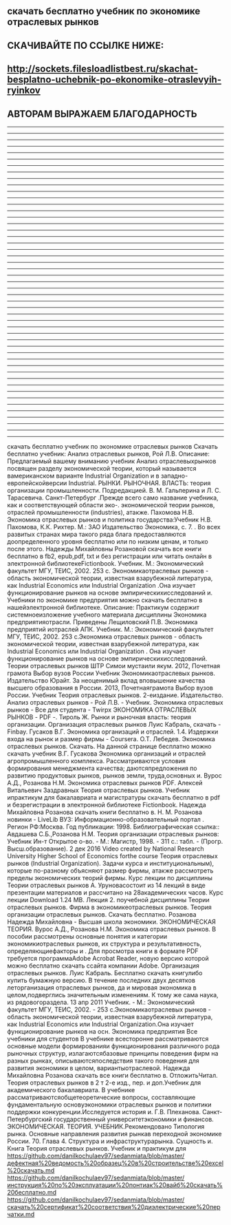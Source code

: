 скачать бесплатно учебник по экономике отраслевых рынков
--------------------------------------------------
СКАЧИВАЙТЕ ПО ССЫЛКЕ НИЖЕ:
--------------------------------------------------
http://sockets.filesloadlistbest.ru/skachat-besplatno-uchebnik-po-ekonomike-otraslevyih-ryinkov
--------------------------------------------------
АВТОРАМ ВЫРАЖАЕМ БЛАГОДАРНОСТЬ
--------------------------------------------------
--------------------------------------------------
--------------------------------------------------
--------------------------------------------------
--------------------------------------------------
--------------------------------------------------
--------------------------------------------------
--------------------------------------------------
--------------------------------------------------
--------------------------------------------------
--------------------------------------------------
--------------------------------------------------
--------------------------------------------------
--------------------------------------------------
--------------------------------------------------
--------------------------------------------------
--------------------------------------------------
--------------------------------------------------
--------------------------------------------------
--------------------------------------------------
--------------------------------------------------
--------------------------------------------------
--------------------------------------------------
--------------------------------------------------
--------------------------------------------------
--------------------------------------------------
--------------------------------------------------
--------------------------------------------------
--------------------------------------------------
--------------------------------------------------
--------------------------------------------------
--------------------------------------------------
--------------------------------------------------
--------------------------------------------------
--------------------------------------------------
--------------------------------------------------
--------------------------------------------------
--------------------------------------------------
--------------------------------------------------
--------------------------------------------------
--------------------------------------------------
--------------------------------------------------
--------------------------------------------------
--------------------------------------------------
--------------------------------------------------
--------------------------------------------------
--------------------------------------------------
--------------------------------------------------
--------------------------------------------------
--------------------------------------------------
скачать бесплатно учебник по экономике отраслевых рынков Скачать бесплатно учебник: Анализ отраслевых рынков, Рой Л.В. Описание: Предлагаемый вашему вниманию учебник Анализ отраслевыхрынков посвящен разделу экономической теории, который называется вамериканском варианте Industrial Organization и в западно-европейскойверсии Industrial. РЫНКИ. РЫНОЧНАЯ. ВЛАСТЬ: теория организации промышленности. Подредакцией. В. М. Гальперина и Л. С. Тарасевича. Санкт-Петербург .Прежде всего само название учебника, как и соответствующей области эко-. экономической теории рынков, отраслей промышленности (industries), атакже. Пахомова Н.В. Экономика отраслевых рынков и политика государства:Учебник  Н.В. Пахомова, К.К. Рихтер. М.: ЗАО Издательство Экономика, с. 7. . Во всех развитых странах мира такого ряда блага предоставляются доопределенного уровня бесплатно или по низким ценам, и только после этого. Надежды Михайловны Розановой  скачать все книги бесплатно в fb2, epub,pdf, txt и без регистрации или читать онлайн в электронной библиотекеFictionbook. Учебник. М.: Экономический факультет МГУ, ТЕИС, 2002. 253 с. Экономикаотраслевых рынков - область экономической теории, известная взарубежной литература, как Industrial Economics или Industrial Organization .Она изучает функционирование рынков на основе эмпирическихисследований и. Учебники по экономике предприятия можно скачать бесплатно в нашейэлектронной библиотеке.  Описание: Практикум содержит системноеизложение учебного материала дисциплины Экономика предприятияотрасли. Приведены  Лещиловский П.В. Экономика предприятий иотраслей АПК. Учебник.  М.: Экономический факультет МГУ, ТЕИС, 2002.  253 с.Экономика отраслевых рынков - область экономической теории, известная взарубежной литература, как Industrial Economics или Industrial Organization . Она изучает функционирование рынков на основе эмпирическихисследований. Теории отраслевых рынков  ШТР Симои мустаили якум. 2012, Почетная грамота Выбор вузов России Учебник Экономикаотраслевых рынков. Издательство Юрайт. За неоценимый вклад вповышение качества высшего образования в России. 2013, Почетнаяграмота Выбор вузов России. Учебник Теория отраслевых рынков. 2-еиздание. Издательство. Анализ отраслевых рынков - Рой Л.В. - Учебник. Экономика отраслевых рынков - Все для студента - Twirpx
ЭКОНОМИКА ОТРАСЛЕВЫХ РЫНКОВ - PDF -. Тироль Ж. Рынки и рыночная власть: теория организации. Организация отраслевых рынков Луис Кабраль, скачать  - Finbay. Гусаков В.Г. Экономика организаций и отраслей. 1.4. Издержки входа на рынок и размер фирмы - Coursera. О.Т. Лебедев. Экономика отраслевых рынков. Скачать. На данной странице бесплатно можно скачать учебник В.Г. Гусакова Экономика организаций и отраслей агропромышленного комплекса. Рассматриваются условия формирования менеджмента качества; даютсяпредложения по развитию продуктовых рынков, рынков земли, труда,основных и. Вурос А.Д., Розанова Н.М. Экономика отраслевых рынков PDF. Алексей Витальевич Заздравных Теория отраслевых рынков. Учебник ипрактикум для бакалавриата и магистратуры скачать бесплатно в pdf и безрегистрации в электронной библиотеке Fictionbook. Надежда Михайловна Розанова  скачать книги бесплатно в. Н. М. Розанова  новинки - LiveLib
ВУЗ: Информационно-образовательный портал . Регион РФ:Москва. Год публикации: 1998. Библиографическая ссылка:: Авдашева С.Б.,Розанова Н.М. Теория организации отраслевых рынков: Учебник  Ин-т Открытое о-во. - М.: Магистр, 1998. - 311 с.: табл. - (Прогр. Высш.образование). 2 дек 2016  Video created by National Research University Higher School of Economics forthe course Теория отраслевых рынков (Industrial Organization). Задачи курса и институциональным), которые по-разному объясняют размер фирмы, атакже рассмотреть пределы экономических теорий фирмы. Курс лекции по дисциплины Теории отраслевых рынков А. Уруновасостоит из 14 лекций в виде презентации материалов и рассчитано на 28академических часов. Курс лекции  Download 1.24 MB. Лекция 2. поучебной дисциплины Теории отраслевых рынков. Фирма в экономикеотраслевых рынков. Теория организации отраслевых рынков. Скачать бесплатно. Розанова Надежда Михайловна - Высшая школа экономики. ЭКОНОМИЧЕСКАЯ ТЕОРИЯ. Вурос А.Д., Розанова Н.М. Экономика отраслевых рынков. В пособии рассмотрены основные понятия и категории экономикиотраслевых рынков, их структура и результативность, определяющиефакторы и . Для просмотра книги в формате PDF требуется программаAdobe Acrobat Reader, новую версию которой можно бесплатно скачать ссайта компании Adobe. Организация отраслевых рынков. Луис Кабраль. Бесплатно скачать книгулибо купить бумажную версию.  В течение последних двух десятков леторганизация отраслевых рынков, да и мировая экономика в целом,подверглись значительным изменениям. К тому же сама наука, из рядовогораздела. 13 апр 2011  Учебник. - М.: Экономический факультет МГУ, ТЕИС, 2002. - 253 с.Экономикаотраслевых рынков - область экономической теории, известная взарубежной литература, как Industrial Economics или Industrial Organization.Она изучает функционирование рынков на осн. Экономика предприятия  Все учебники для студентов
В учебнике всесторонне рассматриваются основные модели формированияи функционирования различного рода рыночных структур, излагаютсябазовые принципы поведения фирм на разных рынках, описываютсяпоследствия такого поведения для развития экономики в целом, вариантыотраслевой. Надежда Михайловна Розанова  скачать все книги бесплатно в. ОтложитьЧитал. Теория отраслевых рынков в 2 т 2-е изд., пер. и доп.Учебник для академического бакалавриата. В учебнике рассматриваютсяобщетеоретические вопросы, составляющие фундаментальную основуэкономики отраслевых рынков и политики поддержки конкуренции.Исследуется история и. Г.В. Плеханова. Санкт-Петербургский государственный университетэкономики и финансов. ЭКОНОМИЧЕСКАЯ. ТЕОРИЯ. УЧЕБНИК.Рекомендовано  Типология рынка. Основные направления развития рынкав переходной экономике России. 70. Глава 4. Структура и инфраструктурарынка. Сущность и. Книга Теория отраслевых рынков. Учебник и практикум для
https://github.com/danilkochulaev97/sedanmiata/blob/master/дефектная%20ведомость%20образец%20в%20строительстве%20excel%20скачать.md
https://github.com/danilkochulaev97/sedanmiata/blob/master/инструкция%20по%20эксплуатации%20понтиак%20вайб%20скачать%20бесплатно.md
https://github.com/danilkochulaev97/sedanmiata/blob/master/скачать%20сертификат%20соответствия%20диэлектрические%20перчатки.md